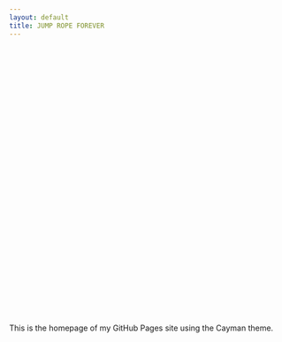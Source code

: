 ```yaml
---
layout: default
title: JUMP ROPE FOREVER
---
```


<style>
  body {
    background-image: url('/AppFeatures.jpg');
    background-size: cover;
    background-repeat: no-repeat;
    background-position: center;
    min-height: 100vh;
  }

  .page-header {
    background-image: url('/Android_Feature_1024x500.png');
    background-size: cover;
    background-repeat: no-repeat;
    background-position: center;
    padding: 150px 0;
    margin-bottom: 50px;
    height: 150px; /* Add this line */
    overflow: hidden; /* Add this line */
  }
  .page-header h1 {
    color: transparent;
  }
</style>

<div class="page-header">
  <h1>Welcome to my website!</h1>
</div>

<div class="page-content"> <!-- Add this line -->
  This is the homepage of my GitHub Pages site using the Cayman theme.
</div> <!-- Add this line -->

<script> // Add the following JavaScript code
  window.addEventListener('scroll', function() {
    var header = document.querySelector('.page-header');
    var body = document.querySelector('.page-content');
    var scrollPos = window.scrollY;
    var headerHeight = Math.max(150 - scrollPos, 50);

    header.style.height = headerHeight + 'px';
    body.style.marginTop = headerHeight + 'px';
  });
</script>
